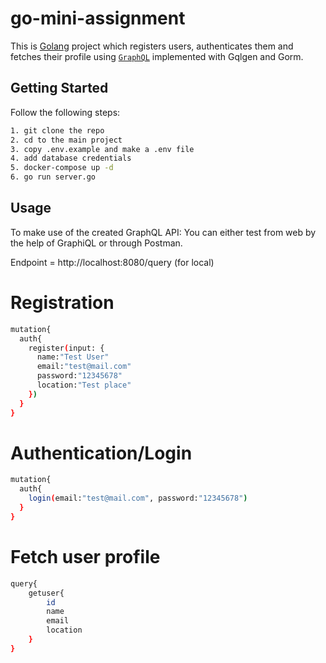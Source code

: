 # go-mini-assignment
This is [Golang](https://go.dev/) project which registers users, authenticates them and fetches their profile using [`GraphQL`](https://graphql.org/) implemented with Gqlgen and Gorm. 

## Getting Started

Follow the following steps:

```bash
1. git clone the repo
2. cd to the main project
3. copy .env.example and make a .env file
4. add database credentials
5. docker-compose up -d
6. go run server.go
```

## Usage

To make use of the created GraphQL API:
You can either test from web by the help of GraphiQL or through Postman. 


Endpoint = http://localhost:8080/query (for local)

# Registration

```bash
mutation{
  auth{
    register(input: {
      name:"Test User"
      email:"test@mail.com"
      password:"12345678"
      location:"Test place"
    })
  }
}
```

# Authentication/Login

```bash
mutation{
  auth{
    login(email:"test@mail.com", password:"12345678")
  }
}
```

# Fetch user profile

```bash
query{
    getuser{
        id
        name
        email
        location
    }
}
```
